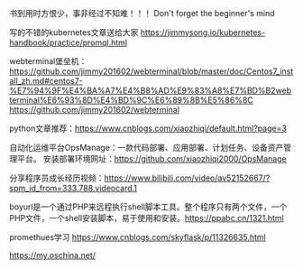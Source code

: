 书到用时方恨少，事非经过不知难！！！
Don't forget the beginner's mind

写的不错的kubernetes文章送给大家 
https://jimmysong.io/kubernetes-handbook/practice/promql.html

webterminal堡垒机：
https://github.com/jimmy201602/webterminal/blob/master/doc/Centos7_install_zh.md#centos7-%E7%94%9F%E4%BA%A7%E4%B8%AD%E9%83%A8%E7%BD%B2webterminal%E6%93%8D%E4%BD%9C%E6%89%8B%E5%86%8C
https://github.com/jimmy201602/webterminal

python文章推荐：https://www.cnblogs.com/xiaozhiqi/default.html?page=3

自动化运维平台OpsManage：一款代码部署、应用部署、计划任务、设备资产管理平台。
安装部署环境网址：https://github.com/xiaozhiqi2000/OpsManage

分享程序员成长经历视频：https://www.bilibili.com/video/av52152667/?spm_id_from=333.788.videocard.1

boyurl是一个通过PHP来远程执行shell脚本工具。整个程序只有两个文件，一个PHP文件，一个shell安装脚本，易于使用和安装。https://ppabc.cn/1321.html


promethues学习 https://www.cnblogs.com/skyflask/p/11326635.html

https://my.oschina.net/
